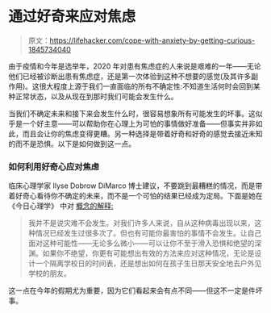 # 通过好奇来应对焦虑

> 原文：<https://lifehacker.com/cope-with-anxiety-by-getting-curious-1845734040>

由于疫情和今年是选举年，2020 年对患有焦虑症的人来说是艰难的一年——无论他们已经被诊断出患有焦虑症，还是第一次体验到这种不想要的感觉(及其许多副作用)。这很大程度上源于我们一直面临的所有不确定性:不知道生活何时会回到某种正常状态，以及从现在到那时我们可能会发生什么。



当我们不确定未来和接下来会发生什么时，很容易想象所有可能发生的坏事。这似乎是一个好主意——可以帮助你在心理上为可怕的事情做好准备——但事实并非如此，而且会让你的焦虑变得更糟。另一种选择是带着好奇和好奇的感觉去接近未知的而不是恐惧。以下是如何做到这一点。

### 如何利用好奇心应对焦虑

临床心理学家 Ilyse Dobrow DiMarco 博士建议，不要跳到最糟糕的情况，而是带着好奇心看待你不确定的未来，而不是一个可怕的结果已经成为定局。下面是她在《今日心理学》 中对 [概念的解释:](https://www.psychologytoday.com/us/blog/mom-brain/202011/the-power-responding-anxiety-i-wonder)

> 我并不是说灾难不会发生。对我们许多人来说，自从这种病毒出现以来，这种情况已经发生过很多次了。但也有可能你最害怕的事情不会发生。让自己面对这种可能性——无论多么微小——可以让你不至于滑入恐惧和绝望的深渊。如果你不绝望，你更有可能想出有效的方法来应对这种情况，无论是设计一个隔离学校日的时间表，还是想出如何在孩子生日那天安全地去户外见学校的朋友。

这一点在今年的假期尤为重要，因为它们看起来会有点不同——但这不一定是件坏事。